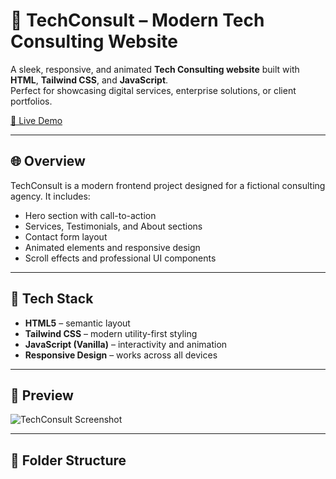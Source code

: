 # 💼 TechConsult – Modern Tech Consulting Website

A sleek, responsive, and animated **Tech Consulting website** built with **HTML**, **Tailwind CSS**, and **JavaScript**.  
Perfect for showcasing digital services, enterprise solutions, or client portfolios.

[🔗 Live Demo](https://builder-glow-works.vercel.app/) 

---

## 🌐 Overview

TechConsult is a modern frontend project designed for a fictional consulting agency. It includes:

- Hero section with call-to-action
- Services, Testimonials, and About sections
- Contact form layout
- Animated elements and responsive design
- Scroll effects and professional UI components

---

## 🧱 Tech Stack

- **HTML5** – semantic layout
- **Tailwind CSS** – modern utility-first styling
- **JavaScript (Vanilla)** – interactivity and animation
- **Responsive Design** – works across all devices

---

## 📸 Preview

![TechConsult Screenshot](./assets/screenshot.png) <!-- Replace with your screenshot -->

---

## 📁 Folder Structure

